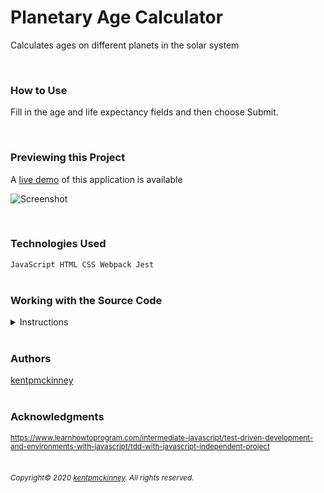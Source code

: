 
# Planetary Age Calculator

Calculates ages on different planets in the solar system

<br/>

### How to Use
Fill in the age and life expectancy fields and then choose Submit.

<br/>

### Previewing this Project
A [live demo](https://kentpmckinney.github.io/epi-age-calculator) of this application is available

![Screenshot](http://kentpmckinney.github.io/epi-age-calculator/epi-age-calculator.gif)

<br/>

### Technologies Used

<code>JavaScript
HTML
CSS
Webpack
Jest</code>
<br/>
<br/>

### Working with the Source Code

<details markdown="1">
<summary>Instructions</summary>

<br/>
The following are suggestions to help set up a development environment for this project. The actual steps needed may differ slightly depending on the operating system and other factors.
<br/>

### Prerequisites

The following software must be installed and properly configured on the target machine. 



* Git (recommended)
* An updated web browser (Internet Explorer may not be compatible)
<br/>

### Setting up a Development Environment

The following steps are meant to be a quick way to get the project up and running.

1. Download a copy of the source code from: [https://github.com/kentpmckinney/epi-age-calculator](https://github.com/kentpmckinney/epi-age-calculator) or clone using the repository link: <code>https://github.com/kentpmckinney/epi-age-calculator.git</code>
1. Navigate to the folder location of the source files in in a terminal
1. Make sure the file <code>package.json</code> is in the current folder and that <code>Node.js</code> is installed
1. Run the command <code>npm install</code> to download a local cache of the npm packages used by this application
1. Build the application with the command <code>npm run build</code>
1. Start the application with the command <code>npm run start</code>
<br/>



### Deployment<br>
Run the command <code>npm run build</code> to build a production version of the application under <code>./build</code>

</details>

<br/>

### Authors

[kentpmckinney](https://github.com/kentpmckinney)
<br/>
<br/>

### Acknowledgments

<sub markdown="1">https://www.learnhowtoprogram.com/intermediate-javascript/test-driven-development-and-environments-with-javascript/tdd-with-javascript-independent-project</sub>
<br/>
<br/>

###### <sub markdown="1">Copyright&copy; 2020 [kentpmckinney](https://github.com/kentpmckinney). All rights reserved.</sub>